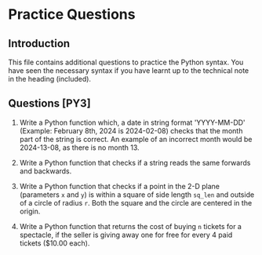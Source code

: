# Practice Questions

## Introduction

This file contains additional questions to practice the Python syntax. You have seen the necessary syntax if you have learnt up to the technical note in the heading (included).

## Questions [PY3]

1. Write a Python function which, a date in string format 'YYYY-MM-DD' (Example: February 8th, 2024 is 2024-02-08) checks that the month part of the string is correct. An example of an incorrect month would be 2024-13-08, as there is no month 13.

2. Write a Python function that checks if a string reads the same forwards and backwards.

3. Write a Python function that checks if a point in the 2-D plane (parameters `x` and `y`) is within a square of side length `sq_len` and outside of a circle of radius `r`. Both the square and the circle are centered in the origin.

4. Write a Python function that returns the cost of buying `n` tickets for a spectacle, if the seller is giving away one for free for every 4 paid tickets ($10.00 each).
